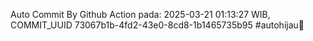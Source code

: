 Auto Commit By Github Action pada: 2025-03-21 01:13:27 WIB, COMMIT_UUID 73067b1b-4fd2-43e0-8cd8-1b1465735b95 #autohijau🗿
